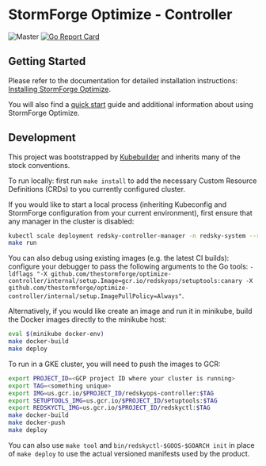 # StormForge Optimize - Controller

![Master](https://github.com/thestormforge/optimize-controller/workflows/Master/badge.svg)
[![Go Report Card](https://goreportcard.com/badge/github.com/thestormforge/optimize-controller)](https://goreportcard.com/report/github.com/thestormforge/optimize-controller)


## Getting Started

Please refer to the documentation for detailed installation instructions: [Installing StormForge Optimize](https://docs.stormforge.io/getting-started/install/).

You will also find a [quick start](https://docs.stormforge.io/getting-started/quickstart/) guide and additional information about using StormForge Optimize.


## Development

This project was bootstrapped by [Kubebuilder](https://github.com/kubernetes-sigs/kubebuilder) and inherits many of the stock conventions.

To run locally: first run `make install` to add the necessary Custom Resource Definitions (CRDs) to you currently configured cluster.

If you would like to start a local process (inheriting Kubeconfig and StormForge configuration from your current environment), first ensure that any manager in the cluster is disabled:

```sh
kubectl scale deployment redsky-controller-manager -n redsky-system --replicas 0
make run
```

You can also debug using existing images (e.g. the latest CI builds): configure your debugger to pass the following arguments to the Go tools: `-ldflags "-X github.com/thestormforge/optimize-controller/internal/setup.Image=gcr.io/redskyops/setuptools:canary -X github.com/thestormforge/optimize-controller/internal/setup.ImagePullPolicy=Always"`.

Alternatively, if you would like create an image and run it in minikube, build the Docker images directly to the minikube host:

```sh
eval $(minikube docker-env)
make docker-build
make deploy
```

To run in a GKE cluster, you will need to push the images to GCR:

```sh
export PROJECT_ID=<GCP project ID where your cluster is running>
export TAG=<something unique>
export IMG=us.gcr.io/$PROJECT_ID/redskyops-controller:$TAG
export SETUPTOOLS_IMG=us.gcr.io/$PROJECT_ID/setuptools:$TAG
export REDSKYCTL_IMG=us.gcr.io/$PROJECT_ID/redskyctl:$TAG
make docker-build
make docker-push
make deploy
```

You can also use `make tool` and `bin/redskyctl-$GOOS-$GOARCH init` in place of `make deploy` to use the actual versioned manifests used by the product.
